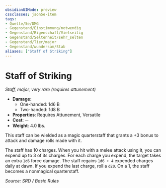 ```yaml
---
obsidianUIMode: preview
cssclasses: json5e-item
tags:
- Quelle/5e/DMG
- Gegenstand/Einstimmung/notwendig
- Gegenstand/Eigenschaft/Vielseitig
- Gegenstand/Seltenheit/sehr_selten
- Gegenstand/Tier/major
- Gegenstand/wundersam/Stab
aliases: ["Staff of Striking"]
---
```

# Staff of Striking
*Staff, major, very rare (requires attunement)*  

- **Damage**:
  - One-handed: 1d6 B
  - Two-handed: 1d8 B
- **Properties**: Requires Attunement, Versatile
- **Cost**: ⏤
- **Weight**: 4.0 lbs.

This staff can be wielded as a magic quarterstaff that grants a +3 bonus to attack and damage rolls made with it.

The staff has 10 charges. When you hit with a melee attack using it, you can expend up to 3 of its charges. For each charge you expend, the target takes an extra `1d6` force damage. The staff regains `1d6 + 4` expended charges daily at dawn. If you expend the last charge, roll a `d20`. On a 1, the staff becomes a nonmagical quarterstaff.

*Source: SRD / Basic Rules*
